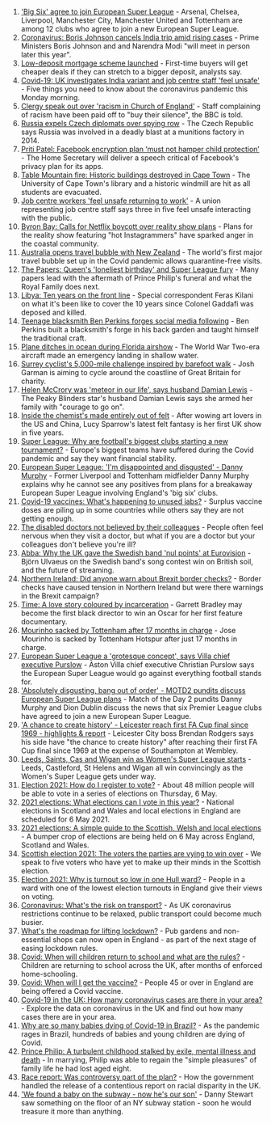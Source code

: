 1. ['Big Six' agree to join European Super League](https://www.bbc.co.uk/sport/football/56795811) - Arsenal, Chelsea, Liverpool, Manchester City, Manchester United and Tottenham are among 12 clubs who agree to join a new European Super League.
2. [Coronavirus: Boris Johnson cancels India trip amid rising cases](https://www.bbc.co.uk/news/uk-politics-56800305) - Prime Ministers Boris Johnson and and Narendra Modi "will meet in person later this year".
3. [Low-deposit mortgage scheme launched](https://www.bbc.co.uk/news/business-56777436) - First-time buyers will get cheaper deals if they can stretch to a bigger deposit, analysts say.
4. [Covid-19: UK investigates India variant and job centre staff 'feel unsafe'](https://www.bbc.co.uk/news/uk-56795389) - Five things you need to know about the coronavirus pandemic this Monday morning.
5. [Clergy speak out over 'racism in Church of England'](https://www.bbc.co.uk/news/uk-56779190) - Staff complaining of racism have been paid off to "buy their silence", the BBC is told.
6. [Russia expels Czech diplomats over spying row](https://www.bbc.co.uk/news/world-europe-56796324) - The Czech Republic says Russia was involved in a deadly blast at a munitions factory in 2014.
7. [Priti Patel: Facebook encryption plan ‘must not hamper child protection’](https://www.bbc.co.uk/news/technology-56795852) - The Home Secretary will deliver a speech critical of Facebook's privacy plan for its apps.
8. [Table Mountain fire: Historic buildings destroyed in Cape Town](https://www.bbc.co.uk/news/world-africa-56793317) - The University of Cape Town's library and a historic windmill are hit as all students are evacuated.
9. [Job centre workers 'feel unsafe returning to work'](https://www.bbc.co.uk/news/business-56795862) - A union representing job centre staff says three in five feel unsafe interacting with the public.
10. [Byron Bay: Calls for Netflix boycott over reality show plans](https://www.bbc.co.uk/news/world-australia-56796681) - Plans for the reality show featuring "hot Instagrammers" have sparked anger in the coastal community.
11. [Australia opens travel bubble with New Zealand](https://www.bbc.co.uk/news/world-australia-56796679) - The world's first major travel bubble set up in the Covid pandemic allows quarantine-free visits.
12. [The Papers: Queen's 'loneliest birthday' and Super League fury](https://www.bbc.co.uk/news/blogs-the-papers-56796272) - Many papers lead with the aftermath of Prince Philip's funeral and what the Royal Family does next.
13. [Libya: Ten years on the front line](https://www.bbc.co.uk/news/world-africa-56773817) - Special correspondent Feras Kilani on what it's been like to cover the 10 years since Colonel Gaddafi was deposed and killed.
14. [Teenage blacksmith Ben Perkins forges social media following](https://www.bbc.co.uk/news/uk-england-56733672) - Ben Perkins built a blacksmith's forge in his back garden and taught himself the traditional craft.
15. [Plane ditches in ocean during Florida airshow](https://www.bbc.co.uk/news/world-us-canada-56792530) - The World War Two-era aircraft made an emergency landing in shallow water.
16. [Surrey cyclist's 5,000-mile challenge inspired by barefoot walk](https://www.bbc.co.uk/news/uk-england-surrey-56784396) - Josh Garman is aiming to cycle around the coastline of Great Britain for charity.
17. [Helen McCrory was 'meteor in our life', says husband Damian Lewis](https://www.bbc.co.uk/news/entertainment-arts-56792079) - The Peaky Blinders star's husband Damian Lewis says she armed her family with "courage to go on".
18. [Inside the chemist's made entirely out of felt](https://www.bbc.co.uk/news/entertainment-arts-56773534) - After wowing art lovers in the US and China, Lucy Sparrow's latest felt fantasy is her first UK show in five years.
19. [Super League: Why are football's biggest clubs starting a new tournament?](https://www.bbc.co.uk/news/business-56768728) - Europe's biggest teams have suffered during the Covid pandemic and say they want financial stability.
20. [European Super League: 'I'm disappointed and disgusted' - Danny Murphy](https://www.bbc.co.uk/sport/football/56796391) - Former Liverpool and Tottenham midfielder Danny Murphy explains why he cannot see any positives from plans for a breakaway European Super League involving England's 'big six' clubs.
21. [Covid-19 vaccines: What's happening to unused jabs?](https://www.bbc.co.uk/news/world-56763490) - Surplus vaccine doses are piling up in some countries while others say they are not getting enough.
22. [The disabled doctors not believed by their colleagues](https://www.bbc.co.uk/news/disability-56244376) - People often feel nervous when they visit a doctor, but what if you are a doctor but your colleagues don't believe you're ill?
23. [Abba: Why the UK gave the Swedish band 'nul points' at Eurovision](https://www.bbc.co.uk/news/entertainment-arts-56743279) - Björn Ulvaeus on the Swedish band's song contest win on British soil, and the future of streaming.
24. [Northern Ireland: Did anyone warn about Brexit border checks?](https://www.bbc.co.uk/news/56763859) - Border checks have caused tension in Northern Ireland but were there warnings in the Brexit campaign?
25. [Time: A love story coloured by incarceration](https://www.bbc.co.uk/news/world-us-canada-56753968) - Garrett Bradley may become the first black director to win an Oscar for her first feature documentary.
26. [Mourinho sacked by Tottenham after 17 months in charge](https://www.bbc.co.uk/sport/football/56799400) - Jose Mourinho is sacked by Tottenham Hotspur after just 17 months in charge.
27. [European Super League a 'grotesque concept', says Villa chief executive Purslow](https://www.bbc.co.uk/sport/football/56800351) - Aston Villa chief executive Christian Purslow says the European Super League would go against everything football stands for.
28. ['Absolutely disgusting, bang out of order' - MOTD2 pundits discuss European Super League plans](https://www.bbc.co.uk/sport/av/football/56796582) - Match of the Day 2 pundits Danny Murphy and Dion Dublin discuss the news that six Premier League clubs have agreed to join a new European Super League.
29. ['A chance to create history' - Leicester reach first FA Cup final since 1969 - highlights & report](https://www.bbc.co.uk/sport/football/56725449) - Leicester City boss Brendan Rodgers says his side have "the chance to create history" after reaching their first FA Cup final since 1969 at the expense of Southampton at Wembley.
30. [Leeds, Saints, Cas and Wigan win as Women's Super League starts](https://www.bbc.co.uk/sport/rugby-league/56787672) - Leeds, Castleford, St Helens and Wigan all win convincingly as the Women's Super League gets under way.
31. [Election 2021: How do I register to vote?](https://www.bbc.co.uk/news/uk-politics-56581106) - About 48 million people will be able to vote in a series of elections on Thursday, 6 May.
32. [2021 elections: What elections can I vote in this year?](https://www.bbc.co.uk/news/56129210) - National elections in Scotland and Wales and local elections in England are scheduled for 6 May 2021.
33. [2021 elections: A simple guide to the Scottish, Welsh and local elections](https://www.bbc.co.uk/news/uk-politics-56286643) - A bumper crop of elections are being held on 6 May across England, Scotland and Wales.
34. [Scottish election 2021: The voters the parties are vying to win over](https://www.bbc.co.uk/news/uk-scotland-56633340) - We speak to five voters who have yet to make up their minds in the Scottish election.
35. [Election 2021: Why is turnout so low in one Hull ward?](https://www.bbc.co.uk/news/uk-england-humber-56735787) - People in a ward with one of the lowest election turnouts in England give their views on voting.
36. [Coronavirus: What's the risk on transport?](https://www.bbc.co.uk/news/health-51736185) - As UK coronavirus restrictions continue to be relaxed, public transport could become much busier.
37. [What's the roadmap for lifting lockdown?](https://www.bbc.co.uk/news/explainers-52530518) - Pub gardens and non-essential shops can now open in England - as part of the next stage of easing lockdown rules.
38. [Covid: When will children return to school and what are the rules?](https://www.bbc.co.uk/news/education-51643556) - Children are returning to school across the UK, after months of enforced home-schooling.
39. [Covid: When will I get the vaccine?](https://www.bbc.co.uk/news/health-55045639) - People 45 or over in England are being offered a Covid vaccine.
40. [Covid-19 in the UK: How many coronavirus cases are there in your area?](https://www.bbc.co.uk/news/uk-51768274) - Explore the data on coronavirus in the UK and find out how many cases there are in your area.
41. [Why are so many babies dying of Covid-19 in Brazil?](https://www.bbc.co.uk/news/world-latin-america-56696907) - As the pandemic rages in Brazil, hundreds of babies and young children are dying of Covid.
42. [Prince Philip: A turbulent childhood stalked by exile, mental illness and death](https://www.bbc.co.uk/news/uk-56690270) - In marrying, Philip was able to regain the "simple pleasures" of family life he had lost aged eight.
43. [Race report: Was controversy part of the plan?](https://www.bbc.co.uk/news/uk-politics-56578839) - How the government handled the release of a contentious report on racial disparity in the UK.
44. ['We found a baby on the subway - now he's our son'](https://www.bbc.co.uk/news/stories-56409764) - Danny Stewart saw something on the floor of an NY subway station - soon he would treasure it more than anything.
